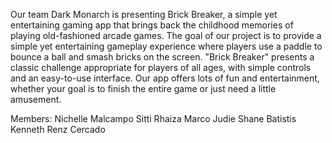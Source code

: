 Our team Dark Monarch is presenting Brick Breaker, a simple yet entertaining gaming app that brings back the childhood memories of playing old-fashioned arcade games.
The goal of our project is to provide a simple yet entertaining gameplay experience where players use a paddle to bounce a ball and smash bricks on the screen.
"Brick Breaker" presents a classic challenge appropriate for players of all ages, with simple controls and an easy-to-use interface. Our app offers lots of fun and entertainment,
whether your goal is to finish the entire game or just need a little amusement. 

Members:
Nichelle Malcampo
Sitti Rhaiza Marco
Judie Shane Batistis
Kenneth Renz Cercado

